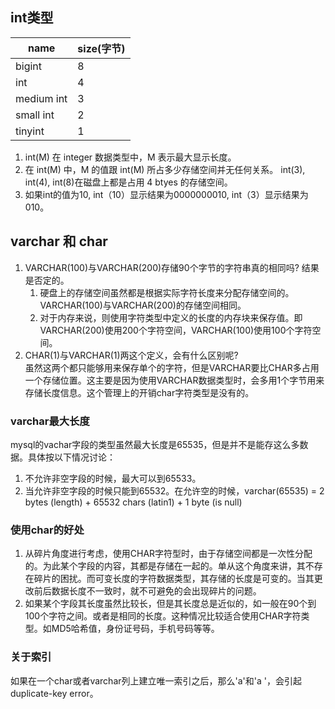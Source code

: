 ## int类型

name | size(字节)
---|---
bigint | 8
int| 4
medium int | 3
small int | 2
tinyint | 1


1. int(M) 在 integer 数据类型中，M 表示最大显示长度。
2. 在 int(M) 中，M 的值跟 int(M) 所占多少存储空间并无任何关系。 int(3), int(4), int(8)在磁盘上都是占用 4 btyes 的存储空间。
3. 如果int的值为10, int（10）显示结果为0000000010, int（3）显示结果为010。


## varchar 和 char
1. VARCHAR(100)与VARCHAR(200)存储90个字节的字符串真的相同吗? 结果是否定的。    
    1. 硬盘上的存储空间虽然都是根据实际字符长度来分配存储空间的。VARCHAR(100)与VARCHAR(200)的存储空间相同。     
    2. 对于内存来说，则使用字符类型中定义的长度的内存块来保存值。即VARCHAR(200)使用200个字符空间，VARCHAR(100)使用100个字符空间。
2. CHAR(1)与VARCHAR(1)两这个定义，会有什么区别呢?  
虽然这两个都只能够用来保存单个的字符，但是VARCHAR要比CHAR多占用一个存储位置。这主要是因为使用VARCHAR数据类型时，会多用1个字节用来存储长度信息。这个管理上的开销char字符类型是没有的。

### varchar最大长度
mysql的vachar字段的类型虽然最大长度是65535，但是并不是能存这么多数据。具体按以下情况讨论：
1. 不允许非空字段的时候，最大可以到65533。
2. 当允许非空字段的时候只能到65532。在允许空的时候，varchar(65535) = 2 bytes (length) + 65532 chars (latin1) + 1 byte (is null) 

### 使用char的好处
1. 从碎片角度进行考虑，使用CHAR字符型时，由于存储空间都是一次性分配的。为此某个字段的内容，其都是存储在一起的。单从这个角度来讲，其不存在碎片的困扰。而可变长度的字符数据类型，其存储的长度是可变的。当其更改前后数据长度不一致时，就不可避免的会出现碎片的问题。
2. 如果某个字段其长度虽然比较长，但是其长度总是近似的，如一般在90个到100个字符之间。或者是相同的长度。这种情况比较适合使用CHAR字符类型。如MD5哈希值，身份证号码，手机号码等等。

### 关于索引
如果在一个char或者varchar列上建立唯一索引之后，那么'a'和'a '，会引起duplicate-key error。
